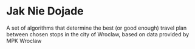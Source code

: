 # Jak Nie Dojade
A set of algorithms that determine the best (or good enough) travel plan between chosen stops in the city of Wroclaw, based on data provided by MPK Wroclaw
